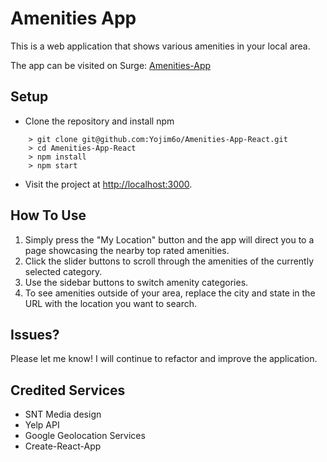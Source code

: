 # Amenities App

This is a web application that shows various amenities in your local area.

The app can be visited on Surge: [Amenities-App](https://amenities-app.surge.sh)

## Setup

- Clone the repository and install npm
```
    > git clone git@github.com:Yojim6o/Amenities-App-React.git
    > cd Amenities-App-React
    > npm install
    > npm start
```
- Visit the project at [http://localhost:3000](http://localhost:3000).

## How To Use

1. Simply press the "My Location" button and the app will direct you to a page showcasing the nearby top rated amenities.
2. Click the slider buttons to scroll through the amenities of the currently selected category.
3. Use the sidebar buttons to switch amenity categories.
4. To see amenities outside of your area, replace the city and state in the URL with the location you want to search.

## Issues?

Please let me know!  I will continue to refactor and improve the application.

## Credited Services

- SNT Media design
- Yelp API
- Google Geolocation Services
- Create-React-App

